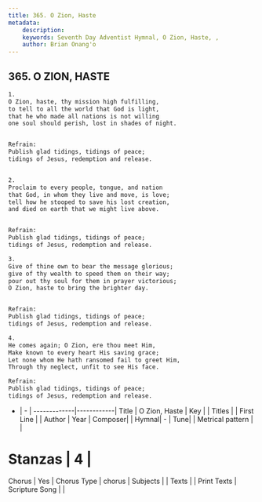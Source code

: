 ```yaml
---
title: 365. O Zion, Haste
metadata:
    description: 
    keywords: Seventh Day Adventist Hymnal, O Zion, Haste, , 
    author: Brian Onang'o
---
```



## 365. O ZION, HASTE

```txt
1.
O Zion, haste, thy mission high fulfilling,
to tell to all the world that God is light,
that he who made all nations is not willing
one soul should perish, lost in shades of night.


Refrain:
Publish glad tidings, tidings of peace;
tidings of Jesus, redemption and release.


2.
Proclaim to every people, tongue, and nation
that God, in whom they live and move, is love;
tell how he stooped to save his lost creation,
and died on earth that we might live above.


Refrain:
Publish glad tidings, tidings of peace;
tidings of Jesus, redemption and release.

3.
Give of thine own to bear the message glorious;
give of thy wealth to speed them on their way;
pour out thy soul for them in prayer victorious;
O Zion, haste to bring the brighter day.


Refrain:
Publish glad tidings, tidings of peace;
tidings of Jesus, redemption and release.

4.
He comes again; O Zion, ere thou meet Him,
Make known to every heart His saving grace;
Let none whom He hath ransomed fail to greet Him,
Through thy neglect, unfit to see His face.

Refrain:
Publish glad tidings, tidings of peace;
tidings of Jesus, redemption and release.

```

- |   -  |
-------------|------------|
Title | O Zion, Haste |
Key |  |
Titles |  |
First Line |  |
Author | 
Year | 
Composer|  |
Hymnal|  - |
Tune|  |
Metrical pattern | |
# Stanzas | 4 |
Chorus | Yes |
Chorus Type | chorus |
Subjects |  |
Texts |  |
Print Texts | 
Scripture Song |  |
  
